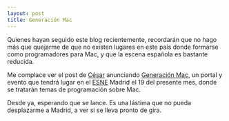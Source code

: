 ```yaml
---
layout: post
title: Generación Mac
---
```


Quienes hayan seguido este blog recientemente, recordarán que no hago más que quejarme de que no existen lugares en este país donde formarse como programadores para Mac, y que la escena española es bastante reducida.

 Me complace ver el post de [César](http://www.design-nation.net/es/archivos/001988.php) anunciando [Generación Mac](http://www.generacionmac.com/), un portal y evento que tendrá lugar en el [ESNE](http://www.esne.es/eventos.php?id=15&Lang=es) Madrid el 19 del presente mes, donde se tratarán temas de programación sobre Mac.

 Desde ya, esperando que se lance. Es una lástima que no pueda desplazarme a Madrid, a ver si se lleva pronto de gira. 
